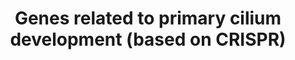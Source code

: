 ---
annotations:
- id: PW:0000103
  parent: regulatory pathway
  type: Pathway Ontology
  value: transport pathway
authors:
- DeSl
- Fehrhart
- Eweitz
- Khanspers
citedin:
- link: 10.3390/cancers16122260
  title: Transcript-Level Biomarkers of Early Lung Carcinogenesis in Bronchial Lesions
    (2024)
- link: PMC11761428
  title: 'RIOK1: A Novel Oncogenic Driver in Hepatocellular Carcinoma (2025)'
communities: []
description: The primary cilium is related Hedgehog signaling, embryonic and [brain
  development](https://www.ncbi.nlm.nih.gov/pubmed/29030052). When it is dysregulated,
  it leads to [ciliopathies](https://www.ncbi.nlm.nih.gov/pubmed/21210154).  The genes
  in this pathway are related to several ciliary structures, which have been discovered
  with genome-wide CRISPR-mediated gene disruption.
last-edited: 2025-03-11
ndex: a05d90fe-8b6b-11eb-9e72-0ac135e8bacf
organisms:
- Homo sapiens
redirect_from:
- /index.php/Pathway:WP4536
- /instance/WP4536
- /instance/WP4536_r137922
revision: r137922
schema-jsonld:
- '@context': https://schema.org/
  '@id': https://wikipathways.github.io/pathways/WP4536.html
  '@type': Dataset
  creator:
    '@type': Organization
    name: WikiPathways
  description: The primary cilium is related Hedgehog signaling, embryonic and [brain
    development](https://www.ncbi.nlm.nih.gov/pubmed/29030052). When it is dysregulated,
    it leads to [ciliopathies](https://www.ncbi.nlm.nih.gov/pubmed/21210154).  The
    genes in this pathway are related to several ciliary structures, which have been
    discovered with genome-wide CRISPR-mediated gene disruption.
  keywords:
  - ARL13B
  - ARL3
  - ARL6
  - ARMC9
  - B9D1
  - BBS1
  - BBS10
  - BBS12
  - BBS2
  - BBS4
  - BBS5
  - BBS7
  - BBS9
  - C2CD3
  - C5orf42
  - CBY1
  - CC2D2A
  - CDK20
  - CEP104
  - CEP120
  - CEP162
  - CEP19
  - CEP192
  - CEP295
  - CEP44
  - CEP76
  - CEP83
  - CEP97
  - CLUAP1
  - DYNC2H1
  - DYNC2LI1
  - DYNLL1
  - DYNLT1
  - EFCAB7
  - EVC
  - EVC2
  - FAM92A
  - FBF1
  - FGFR1OP
  - FOPNL
  - FUZ
  - HSPB11
  - ICK
  - IFT122
  - IFT140
  - IFT172
  - IFT20
  - IFT27
  - IFT43
  - IFT46
  - IFT52
  - IFT57
  - IFT74
  - IFT80
  - IFT81
  - IFT88
  - INPP5E
  - IQCE
  - KATNB1
  - KIAA0753
  - KIF3A
  - KIF3B
  - KIFAP3
  - LZTFL1
  - MIB1
  - MKKS
  - MKS1
  - OFD1
  - PIBF1
  - RAB23
  - RABL2A
  - RPGRIP1L
  - RSG1
  - SASS6
  - SCLT1
  - TCTEX1D2
  - TCTN1
  - TCTN2
  - TCTN3
  - TEDC1
  - TEDC2
  - TMEM107
  - TMEM17
  - TMEM216
  - TMEM231
  - TMEM67
  - TRAF3IP1
  - TRAPPC11
  - TTBK2
  - TTC21B
  - TTC23
  - TTC26
  - TTC30B
  - TTC8
  - TUBD1
  - TUBE1
  - TULP3
  - TXNDC15
  - WDPCP
  - WDR19
  - WDR34
  - WDR35
  - WDR60
  license: CC0
  name: Genes related to primary cilium development (based on CRISPR)
seo: CreativeWork
title: Genes related to primary cilium development (based on CRISPR)
wpid: WP4536
---